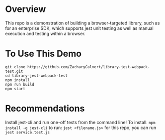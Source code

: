 # Overview

This repo is a demonstration of building a browser-targeted library, such as for an enterprise SDK, which supports jest unit testing as well as manual execution and testing within a browser.  

# To Use This Demo

```
git clone https://github.com/ZacharyCalvert/library-jest-webpack-test.git
cd library-jest-webpack-test
npm install
npm run build
npm start
```

# Recommendations

Install jest-cli and run one-off tests from the command line!
To install:
```npm install -g jest-cli```
to run:
```jest <filename.js>```
for this repo, you can run 
```jest service.test.js```
